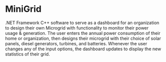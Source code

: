 # MiniGrid

.NET Framework C++ software to serve as a dashboard for an organization to design their own Microgrid with functionality to monitor their power usage & generation. The user enters the annual power consumption of their home or organization, then designs their microgrid with their choice of solar panels, diesel generators, turbines, and batteries. Whenever the user changes any of the input options, the dashboard updates to display the new statistics of their grid.
